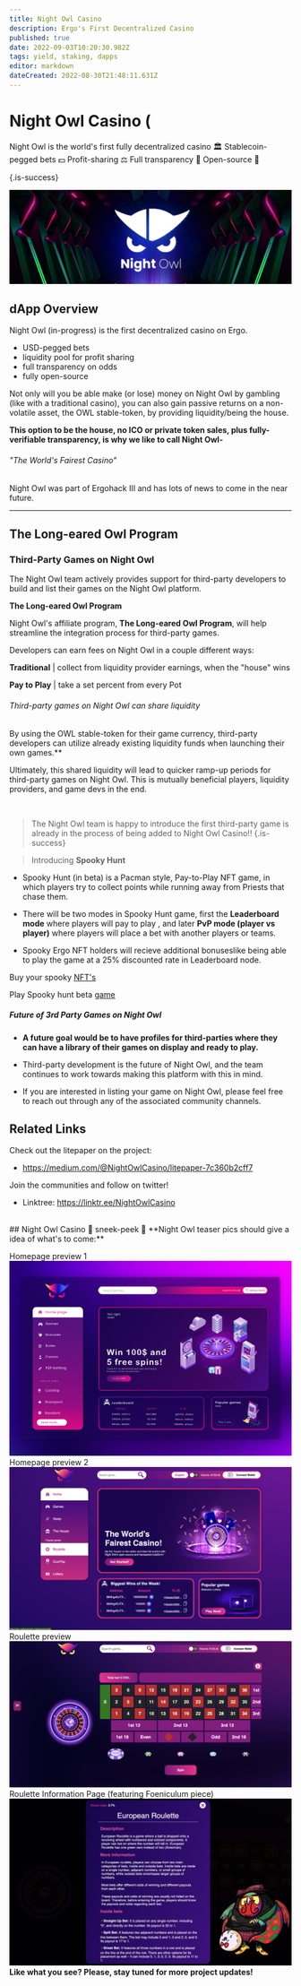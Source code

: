 ```yaml
---
title: Night Owl Casino
description: Ergo's First Decentralized Casino
published: true
date: 2022-09-03T10:20:30.982Z
tags: yield, staking, dapps
editor: markdown
dateCreated: 2022-08-30T21:48:11.631Z
---
```


# Night Owl Casino (


Night Owl is the world's first fully decentralized casino 🏛️ Stablecoin-pegged bets 💵 Profit-sharing ⚖️ Full transparency 🔬 Open-source 👀

{.is-success}

![banner-nightowl-logo-.jpg](/ergodapps/banner-nightowl-logo-.jpg)
## dApp Overview 
Night Owl (in-progress) is the first decentralized casino on Ergo.
- USD-pegged bets
- liquidity pool for profit sharing
- full transparency on odds 
- fully open-source

Not only will you be able make (or lose) money on Night Owl by gambling (like with a traditional casino), you can also gain passive returns on a non-volatile asset, the OWL stable-token, by providing liquidity/being the house.

**This option to be the house, no ICO or private token sales, plus fully-verifiable transparency, is why we like to call Night Owl-** 

###### "The World's Fairest Casino"

Night Owl was part of Ergohack III and has lots of news to come in the near future.





--------
## The Long-eared Owl Program 

### Third-Party Games on Night Owl

The Night Owl team actively provides support for third-party developers to build and list their games on the Night Owl platform. 

**The Long-eared Owl Program** 

Night Owl's affiliate program, **The Long-eared Owl Program**, will help streamline the integration process for third-party games.

Developers can earn fees on Night Owl in a couple different ways: 

**Traditional** | collect from liquidity provider earnings, when the "house" wins

**Pay to Play** | take a set percent from every Pot

###### Third-party games on Night Owl can share liquidity

By using the OWL stable-token for their game currency, third-party developers can utilize already existing liquidity funds when launching their own games.**

Ultimately, this shared liquidity will lead to quicker ramp-up periods for third-party games on Night Owl. This is mutually beneficial players, liquidity providers, and game devs in the end.


</br>

> The Night Owl team is happy to introduce the first third-party game is already in the process of being added to Night Owl Casino!! 
{.is-success}


> Introducing **Spooky Hunt**

 - Spooky Hunt (in beta)  is a Pacman style, Pay-to-Play NFT game, in which players try to collect points while running away from Priests that chase them.
 
- There will be two modes in Spooky Hunt game, first the **Leaderboard mode** where players will pay to play , and later **PvP mode (player vs player)** where players will place a bet with another players or teams.  

 
- Spooky Ergo NFT holders will recieve additional bonuseslike being able to play the game at a 25% discounted rate in Leaderboard node.

Buy your spooky [NFT's](https://www.skyharbor.io/collection/spookyergo)  

Play Spooky hunt beta [game](https://spookyhunt.netlify.app/)
</br>

##### Future of 3rd Party Games on Night Owl 

- **A future goal would be to have profiles for third-parties where they can have a library of their games on display and ready to play.**

- Third-party development is the future of Night Owl, and the team continues to work towards making this platform with this in mind. 

- If you are interested in listing your game on Night Owl, please feel free to reach out through any of the associated community channels.



## Related Links
Check out the litepaper on the project:

- https://medium.com/@NightOwlCasino/litepaper-7c360b2cff7

Join the communities and follow on twitter!

-  Linktree: https://linktr.ee/NightOwlCasino
</br>
## Night Owl Casino 👀 sneek-peek 👀
**Night Owl teaser pics should give a idea of what's to come:**

Homepage preview 1
![1stnightowlhomepage-preview.jpg](/ergodapps/1stnightowlhomepage-preview.jpg)
Homepage preview 2
![nightowl-homepage-wip@2x.png](/ergodapps/nightowl-homepage-wip@2x.png)
Roulette preview 
![nightowl-roulettepreview.png](/ergodapps/nightowl-roulettepreview.png)
Roulette Information Page (featuring Foeniculum piece)
![europeanrouletteinfographic_(rotated).jpg](/europeanrouletteinfographic_(rotated).jpg)
</br>
**Like what you see? Please, stay tuned for more project updates!**
